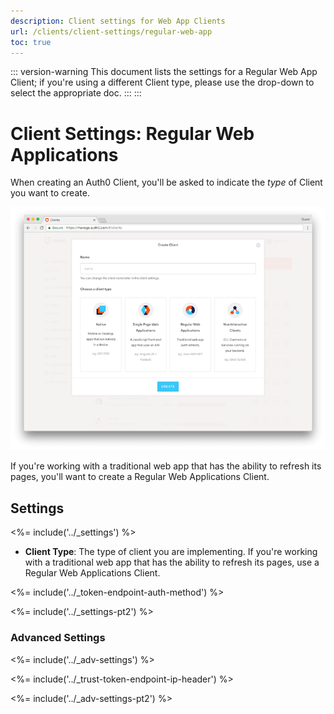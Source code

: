 ```yaml
---
description: Client settings for Web App Clients
url: /clients/client-settings/regular-web-app
toc: true
---
```


::: version-warning This document lists the settings for a Regular Web App Client; if you're using a different Client type, please use the drop-down to select the appropriate doc. :::
:::

# Client Settings: Regular Web Applications

When creating an Auth0 Client, you'll be asked to indicate the *type* of Client you want to create. 

![Window for selecting client type](/media/articles/clients/create-clients.png)

If you're working with a traditional web app that has the ability to refresh its pages, you'll want to create a Regular Web Applications Client.

## Settings

<%= include('../_settings') %>

- **Client Type**: The type of client you are implementing. If you're working with a traditional web app that has the ability to refresh its pages, use a Regular Web Applications Client.

<%= include('../_token-endpoint-auth-method') %>

<%= include('../_settings-pt2') %>

### Advanced Settings

<%= include('../_adv-settings') %>

<%= include('../_trust-token-endpoint-ip-header') %>

<%= include('../_adv-settings-pt2') %>

